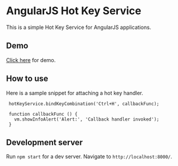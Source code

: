 # AngularJS Hot Key Service

This is a simple Hot Key Service for AngularJS applications.

## Demo

[Click here](https://plnkr.co/edit/cs6j5knbMAsLamyab9pu?p=preview) for demo.

## How to use

Here is a sample snippet for attaching a hot key handler.

     hotKeyService.bindKeyCombination('Ctrl+H', callbackFunc);
 
     function callbackFunc () {
       vm.showInfoAlert('Alert:', 'Callback handler invoked');
     }

## Development server

Run `npm start` for a dev server. Navigate to `http://localhost:8000/`.
